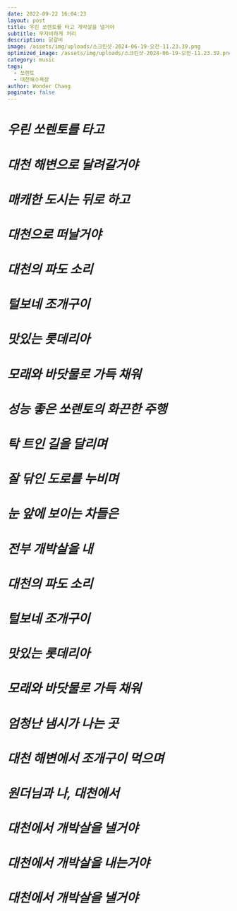 ```yaml
---
date: 2022-09-22 16:04:23
layout: post
title: 우린 쏘렌토를 타고 개박살을 낼거야
subtitle: 무자비하게 처리
description: 닭갈비
image: /assets/img/uploads/스크린샷-2024-06-19-오전-11.23.39.png
optimized_image: /assets/img/uploads/스크린샷-2024-06-19-오전-11.23.39.png
category: music
tags:
  - 쏘렌토
  - 대천해수욕장
author: Wonder Chang
paginate: false
---
```

# *우린 쏘렌토를 타고*

# *대천 해변으로 달려갈거야*

# *매캐한 도시는 뒤로 하고*

# *대천으로 떠날거야*

# *대천의 파도 소리*

# *털보네 조개구이*

# *맛있는 롯데리아*

# *모래와 바닷물로 가득 채워*

# *성능 좋은 쏘렌토의 화끈한 주행*

# *탁 트인 길을 달리며*

# *잘 닦인 도로를 누비며*

# *눈 앞에 보이는 차들은*

# *전부 개박살을 내*

# *대천의 파도 소리*

# *털보네 조개구이*

# *맛있는 롯데리아*

# *모래와 바닷물로 가득 채워*

# *엄청난 냄시가 나는 곳*

# *대천 해변에서 조개구이 먹으며*

# *원더님과 나, 대천에서*

# *대천에서 개박살을 낼거야*

# *대천에서 개박살을 내는거야*

# *대천에서 개박살을 낼거야*
